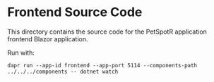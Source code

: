 # Frontend Source Code

This directory contains the source code for the PetSpotR application frontend Blazor application.

Run with:

```
dapr run --app-id frontend --app-port 5114 --components-path ../../../components -- dotnet watch
```
